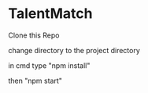 # TalentMatch


Clone this Repo

change directory to the project directory

in cmd type "npm install"

then "npm start"
